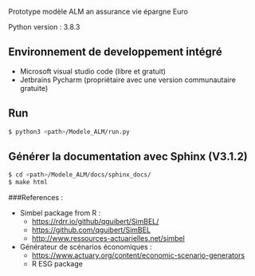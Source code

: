 Prototype modèle ALM an assurance vie épargne Euro

Python version : 3.8.3

## Environnement de developpement intégré

- Microsoft visual studio code (libre et gratuit)
- Jetbrains Pycharm (propriétaire avec une version communautaire gratuite)

## Run

```bash
$ python3 <path>/Modele_ALM/run.py
```

## Générer la documentation avec Sphinx (V3.1.2)

```bash
$ cd <path>/Modele_ALM/docs/sphinx_docs/
$ make html
```

###References :

- Simbel package from R :
  - https://rdrr.io/github/qguibert/SimBEL/
  - https://github.com/qguibert/SimBEL
  - http://www.ressources-actuarielles.net/simbel
- Générateur de scénarios économiques :
  - https://www.actuary.org/content/economic-scenario-generators
  - R ESG package